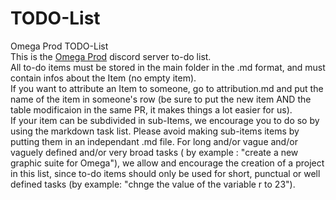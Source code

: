 # TODO-List
Omega Prod TODO-List  
This is the [Omega Prod](https://discord.gg/hS4VgSTumn) discord server to-do list.  
All to-do items must be stored in the main folder in the .md format, and must contain infos about the Item (no empty item).  
If you want to attribute an Item to someone, go to attribution.md and put the name of the item in someone's row (be sure to put the new item AND the table modificaion in the same PR, it makes things a lot easier for us).  
If your item can be subdivided in sub-Items, we encourage you to do so by using the markdown task list. Please avoid making sub-items items by putting them in an independant .md file.
For long and/or vague and/or vaguely defined and/or very broad tasks ( by example : "create a new graphic suite for Omega"), we allow and encourage the creation of a project in this list, since to-do items should only be used for short, punctual or well defined tasks (by example: "chnge the value of the variable r to 23").
